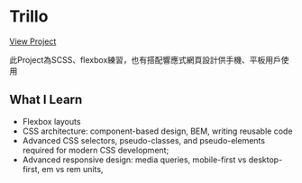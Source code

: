# Trillo
[View Project](https://ooospooky.github.io/Trillo/)

此Project為SCSS、flexbox練習，也有搭配響應式網頁設計供手機、平板用戶使用

## What I Learn
* Flexbox layouts
* CSS architecture: component-based design, BEM, writing reusable code
* Advanced CSS selectors, pseudo-classes, and pseudo-elements required for modern CSS development;
* Advanced responsive design: media queries, mobile-first vs desktop-first, em vs rem units,
